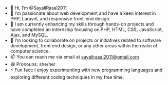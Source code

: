- 👋 Hi, I’m @SayaliRasal2011
- 👀 I’m passionate about web development and have a keen interest in PHP, Laravel, and responsive front-end design.
- 🌱 I am currently enhancing my skills through hands-on projects and have completed an internship focusing on PHP, HTML, CSS, JavaScript, Ajax, and MySQL.
- 💞️ I’m looking to collaborate on projects or initiatives related to software development, front end design, or any other areas within the realm of computer science.
- 📫 You can reach me via email at sayalirasal2011@gmail.com
- 😄 Pronouns: she/her
- ⚡ Fun fact: I enjoy experimenting with new programming languages and exploring different coding techniques in my free time.
